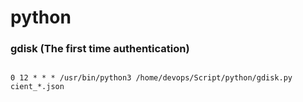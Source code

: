 # python

### gdisk (The first time authentication)

```

0 12 * * * /usr/bin/python3 /home/devops/Script/python/gdisk.py cient_*.json


```
